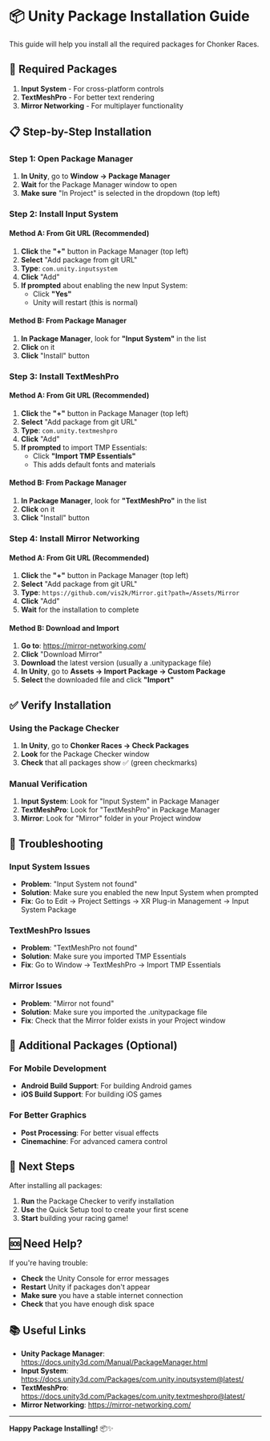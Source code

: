 # 📦 Unity Package Installation Guide

This guide will help you install all the required packages for Chonker Races.

## 🎯 **Required Packages**

1. **Input System** - For cross-platform controls
2. **TextMeshPro** - For better text rendering
3. **Mirror Networking** - For multiplayer functionality

## 📋 **Step-by-Step Installation**

### **Step 1: Open Package Manager**

1. **In Unity**, go to **Window → Package Manager**
2. **Wait** for the Package Manager window to open
3. **Make sure** "In Project" is selected in the dropdown (top left)

### **Step 2: Install Input System**

#### **Method A: From Git URL (Recommended)**
1. **Click** the **"+"** button in Package Manager (top left)
2. **Select** "Add package from git URL"
3. **Type**: `com.unity.inputsystem`
4. **Click** "Add"
5. **If prompted** about enabling the new Input System:
   - Click **"Yes"**
   - Unity will restart (this is normal)

#### **Method B: From Package Manager**
1. **In Package Manager**, look for **"Input System"** in the list
2. **Click** on it
3. **Click** "Install" button

### **Step 3: Install TextMeshPro**

#### **Method A: From Git URL (Recommended)**
1. **Click** the **"+"** button in Package Manager (top left)
2. **Select** "Add package from git URL"
3. **Type**: `com.unity.textmeshpro`
4. **Click** "Add"
5. **If prompted** to import TMP Essentials:
   - Click **"Import TMP Essentials"**
   - This adds default fonts and materials

#### **Method B: From Package Manager**
1. **In Package Manager**, look for **"TextMeshPro"** in the list
2. **Click** on it
3. **Click** "Install" button

### **Step 4: Install Mirror Networking**

#### **Method A: From Git URL (Recommended)**
1. **Click** the **"+"** button in Package Manager (top left)
2. **Select** "Add package from git URL"
3. **Type**: `https://github.com/vis2k/Mirror.git?path=/Assets/Mirror`
4. **Click** "Add"
5. **Wait** for the installation to complete

#### **Method B: Download and Import**
1. **Go to**: https://mirror-networking.com/
2. **Click** "Download Mirror"
3. **Download** the latest version (usually a .unitypackage file)
4. **In Unity**, go to **Assets → Import Package → Custom Package**
5. **Select** the downloaded file and click **"Import"**

## ✅ **Verify Installation**

### **Using the Package Checker**
1. **In Unity**, go to **Chonker Races → Check Packages**
2. **Look** for the Package Checker window
3. **Check** that all packages show ✅ (green checkmarks)

### **Manual Verification**
1. **Input System**: Look for "Input System" in Package Manager
2. **TextMeshPro**: Look for "TextMeshPro" in Package Manager
3. **Mirror**: Look for "Mirror" folder in your Project window

## 🐛 **Troubleshooting**

### **Input System Issues**
- **Problem**: "Input System not found"
- **Solution**: Make sure you enabled the new Input System when prompted
- **Fix**: Go to Edit → Project Settings → XR Plug-in Management → Input System Package

### **TextMeshPro Issues**
- **Problem**: "TextMeshPro not found"
- **Solution**: Make sure you imported TMP Essentials
- **Fix**: Go to Window → TextMeshPro → Import TMP Essentials

### **Mirror Issues**
- **Problem**: "Mirror not found"
- **Solution**: Make sure you imported the .unitypackage file
- **Fix**: Check that the Mirror folder exists in your Project window

## 📱 **Additional Packages (Optional)**

### **For Mobile Development**
- **Android Build Support**: For building Android games
- **iOS Build Support**: For building iOS games

### **For Better Graphics**
- **Post Processing**: For better visual effects
- **Cinemachine**: For advanced camera control

## 🎯 **Next Steps**

After installing all packages:

1. **Run** the Package Checker to verify installation
2. **Use** the Quick Setup tool to create your first scene
3. **Start** building your racing game!

## 🆘 **Need Help?**

If you're having trouble:
- **Check** the Unity Console for error messages
- **Restart** Unity if packages don't appear
- **Make sure** you have a stable internet connection
- **Check** that you have enough disk space

## 📚 **Useful Links**

- **Unity Package Manager**: https://docs.unity3d.com/Manual/PackageManager.html
- **Input System**: https://docs.unity3d.com/Packages/com.unity.inputsystem@latest/
- **TextMeshPro**: https://docs.unity3d.com/Packages/com.unity.textmeshpro@latest/
- **Mirror Networking**: https://mirror-networking.com/

---

**Happy Package Installing!** 📦✨
